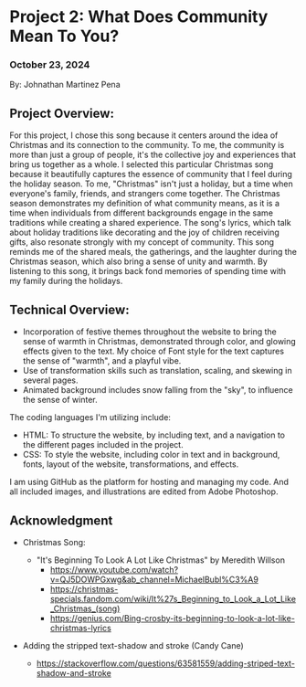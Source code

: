 # Project 2: What Does Community Mean To You?

### October 23, 2024
By: Johnathan Martinez Pena


## Project Overview:

For this project, I chose this song because it centers around the idea of Christmas and its connection to the community. To me, the community is more than just a group of people, it's the collective joy and experiences that bring us together as a whole. I selected this particular Christmas song because it beautifully captures the essence of community that I feel during the holiday season. To me, "Christmas" isn't just a holiday, but a time when everyone's family, friends, and strangers come together. The Christmas season demonstrates my definition of what community means, as it is a time when individuals from different backgrounds engage in the same traditions while creating a shared experience. The song's lyrics, which talk about holiday traditions like decorating and the joy of children receiving gifts, also resonate strongly with my concept of community. This song reminds me of the shared meals, the gatherings, and the laughter during the Christmas season, which also bring a sense of unity and warmth. By listening to this song, it brings back fond memories of spending time with my family during the holidays.

## Technical Overview:

- Incorporation of festive themes throughout the website to bring the sense of warmth in Christmas, demonstrated through color, and glowing effects given to the text. My choice of Font style for the text captures the sense of "warmth", and a playful vibe.
- Use of transformation skills such as translation, scaling, and skewing in several pages.
- Animated background includes snow falling from the "sky", to influence the sense of winter. 

The coding languages I'm utilizing include: 
- HTML: To structure the website, by including text, and a navigation to the different pages included in the project. 
- CSS: To style the website, including color in text and in background, fonts, layout of the website, transformations, and effects. 

I am using GitHub as the platform for hosting and managing my code. And all included images, and illustrations are edited from Adobe Photoshop. 

## Acknowledgment
- Christmas Song: 
    - "It's Beginning To Look A Lot Like Christmas" by Meredith Willson
         - https://www.youtube.com/watch?v=QJ5DOWPGxwg&ab_channel=MichaelBubl%C3%A9 
         - https://christmas-specials.fandom.com/wiki/It%27s_Beginning_to_Look_a_Lot_Like_Christmas_(song)
         - https://genius.com/Bing-crosby-its-beginning-to-look-a-lot-like-christmas-lyrics

- Adding the stripped text-shadow and stroke (Candy Cane)
    - https://stackoverflow.com/questions/63581559/adding-striped-text-shadow-and-stroke


